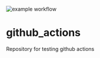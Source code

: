 ![example workflow](https://github.com/RolandMWebster/github_actions/actions/workflows/pyhton-app.yml/badge.svg)

# github_actions
Repository for testing github actions
